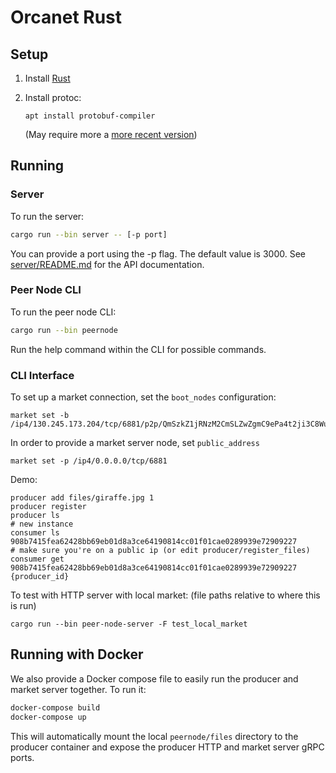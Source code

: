 # Orcanet Rust

## Setup

1. Install [Rust](https://www.rust-lang.org/tools/install)
2. Install protoc:

   `apt install protobuf-compiler`

   (May require more a [more recent version](https://grpc.io/docs/protoc-installation/#install-pre-compiled-binaries-any-os))

## Running

### Server

To run the server:
```bash
cargo run --bin server -- [-p port]
```

You can provide a port using the -p flag. The default value is 3000. See [server/README.md](server/README.md) for the API documentation.

### Peer Node CLI

To run the peer node CLI:
```bash
cargo run --bin peernode
```
Run the help command within the CLI for possible commands.

### CLI Interface

To set up a market connection, set the `boot_nodes` configuration:

```shell
market set -b /ip4/130.245.173.204/tcp/6881/p2p/QmSzkZ1jRNzM2CmSLZwZgmC9ePa4t2ji3C8WuffcJnb8R
```

In order to provide a market server node, set `public_address`

```shell
market set -p /ip4/0.0.0.0/tcp/6881
```

Demo:

```shell
producer add files/giraffe.jpg 1
producer register
producer ls
# new instance
consumer ls 908b7415fea62428bb69eb01d8a3ce64190814cc01f01cae0289939e72909227
# make sure you're on a public ip (or edit producer/register_files)
consumer get 908b7415fea62428bb69eb01d8a3ce64190814cc01f01cae0289939e72909227 {producer_id}
```

To test with HTTP server with local market: (file paths relative to where this is run)

```shell
cargo run --bin peer-node-server -F test_local_market
```

## Running with Docker
We also provide a Docker compose file to easily run the producer and market server together. To run it:
```bash
docker-compose build
docker-compose up
```
This will automatically mount the local `peernode/files` directory to the producer container and expose the producer HTTP and market server gRPC ports.

